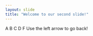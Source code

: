 ```yaml
---
layout: slide
title: "Welcome to our second slide!"
---
```

A B C D F
Use the left arrow to go back!
